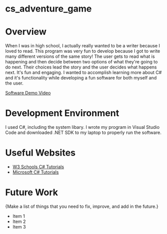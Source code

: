 # cs_adventure_game

# Overview

When I was in high school, I actually really wanted to be a writer because I loved to read. This program was very fun to develop because I got to write many different versions of the same story!
The user gets to read what is happening and then decide between two options of what they're going to do next. Their choices lead the story and the user decides what happens next. It's fun and
engaging. I wanted to accomplish learning more about C# and it's functionality while developing a fun software for both myself and the user.

[Software Demo Video](https://youtu.be/HB2RZTCYkI4)

# Development Environment

I used C#, including the system libary. I wrote my program in Visual Studio Code and downloaded .NET SDK to my laptop to properly run the software.


# Useful Websites

- [W3 Schools C# Tutorials](https://www.w3schools.com/cs/index.php)
- [Microsoft C# Tutorials](https://dotnet.microsoft.com/en-us/learn/csharp)

# Future Work

{Make a list of things that you need to fix, improve, and add in the future.}

- Item 1
- Item 2
- Item 3
